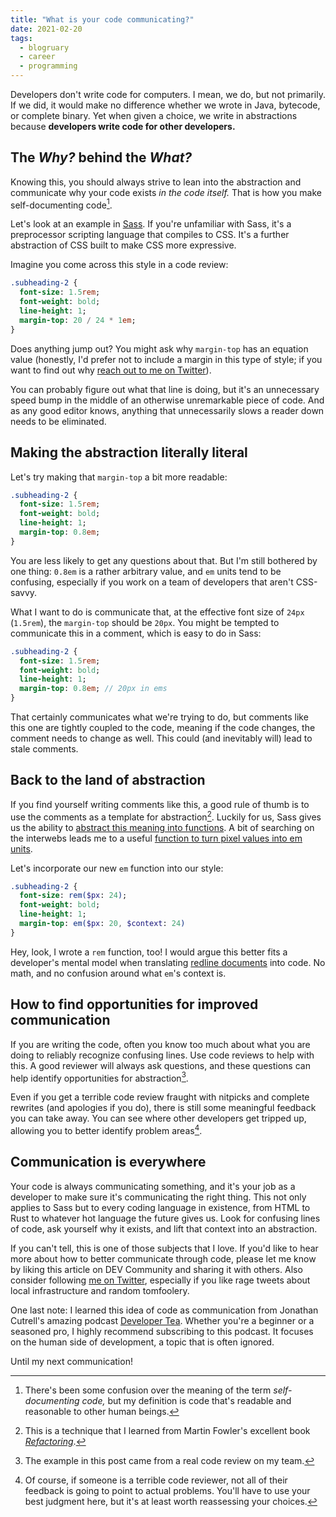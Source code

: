 ```yaml
---
title: "What is your code communicating?"
date: 2021-02-20
tags: 
  - blogruary
  - career
  - programming
---
```


Developers don't write code for computers. I mean, we do, but not primarily. If we did, it would make no difference whether we wrote in Java, bytecode, or complete binary. Yet when given a choice, we write in abstractions because **developers write code for other developers.**

## The *Why?* behind the *What?*

Knowing this, you should always strive to lean into the abstraction and communicate why your code exists *in the code itself.* That is how you make self-documenting code[^code].

Let's look at an example in [Sass](https://sass-lang.com). If you're unfamiliar with Sass, it's a preprocessor scripting language that compiles to CSS. It's a further abstraction of CSS built to make CSS more expressive.

Imagine you come across this style in a code review:

```sass
.subheading-2 {
  font-size: 1.5rem;
  font-weight: bold;
  line-height: 1;
  margin-top: 20 / 24 * 1em;
}
```

Does anything jump out? You might ask why `margin-top` has an equation value (honestly, I'd prefer not to include a margin in this type of style; if you want to find out why [reach out to me on Twitter](https://twitter.com/therealboone)). 

You can probably figure out what that line is doing, but it's an unnecessary speed bump in the middle of an otherwise unremarkable piece of code. And as any good editor knows, anything that unnecessarily slows a reader down needs to be eliminated.

## Making the abstraction literally literal

Let's try making that `margin-top` a bit more readable:

```sass
.subheading-2 {
  font-size: 1.5rem;
  font-weight: bold;
  line-height: 1;
  margin-top: 0.8em;
}
```

You are less likely to get any questions about that. But I'm still bothered by one thing: `0.8em` is a rather arbitrary value, and `em` units tend to be confusing, especially if you work on a team of developers that aren't CSS-savvy.

What I want to do is communicate that, at the effective font size of `24px` (`1.5rem`), the `margin-top` should be `20px`. You might be tempted to communicate this in a comment, which is easy to do in Sass:

```sass
.subheading-2 {
  font-size: 1.5rem;
  font-weight: bold;
  line-height: 1;
  margin-top: 0.8em; // 20px in ems
}
```

That certainly communicates what we're trying to do, but comments like this one are tightly coupled to the code, meaning if the code changes, the comment needs to change as well. This could (and inevitably will) lead to stale comments.

## Back to the land of abstraction

If you find yourself writing comments like this, a good rule of thumb is to use the comments as a template for abstraction[^refactoring]. Luckily for us, Sass gives us the ability to [abstract this meaning into functions](https://sass-lang.com/documentation/at-rules/function). A bit of searching on the interwebs leads me to a useful [function to turn pixel values into em units](https://css-tricks.com/snippets/sass/px-to-em-functions/).


Let's incorporate our new `em` function into our style:

```sass
.subheading-2 {
  font-size: rem($px: 24);
  font-weight: bold;
  line-height: 1;
  margin-top: em($px: 20, $context: 24)
}
```

Hey, look, I wrote a `rem` function, too! I would argue this better fits a developer's mental model when translating [redline documents](https://www.uxbeginner.com/glossary/redlining/) into code. No math, and no confusion around what `em`'s context is.

## How to find opportunities for improved communication

If you are writing the code, often you know too much about what you are doing to reliably recognize confusing lines. Use code reviews to help with this. A good reviewer will always ask questions, and these questions can help identify opportunities for abstraction[^review].

Even if you get a terrible code review fraught with nitpicks and complete rewrites (and apologies if you do), there is still some meaningful feedback you can take away. You can see where other developers get tripped up, allowing you to better identify problem areas[^problems].


## Communication is everywhere

Your code is always communicating something, and it's your job as a developer to make sure it's communicating the right thing. This not only applies to Sass but to every coding language in existence, from HTML to Rust to whatever hot language the future gives us. Look for confusing lines of code, ask yourself why it exists, and lift that context into an abstraction.

If you can't tell, this is one of those subjects that I love. If you'd like to hear more about how to better communicate through code, please let me know by liking this article on DEV Community and sharing it with others. Also consider following [me on Twitter](https://twitter.com/therealboone), especially if you like rage tweets about local infrastructure and random tomfoolery.

One last note: I learned this idea of code as communication from Jonathan Cutrell's amazing podcast [Developer Tea](https://spec.fm/podcasts/developer-tea). Whether you're a beginner or a seasoned pro, I highly recommend subscribing to this podcast. It focuses on the human side of development, a topic that is often ignored.

Until my next communication!

[^code]: There's been some confusion over the meaning of the term *self-documenting code,* but my definition is code that's readable and reasonable to other human beings.

[^refactoring]: This is a technique that I learned from Martin Fowler's excellent book *[Refactoring](https://martinfowler.com/books/refactoring.html)*.

[^review]: The example in this post came from a real code review on my team.

[^problems]: Of course, if someone is a terrible code reviewer, not all of their feedback is going to point to actual problems. You'll have to use your best judgment here, but it's at least worth reassessing your choices.